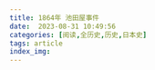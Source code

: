 ```yaml
---
title: 1864年 池田屋事件
date:  2023-08-31 10:49:56
categories: [阅读,全历史,历史,日本史]
tags: article
index_img: 
---
```


